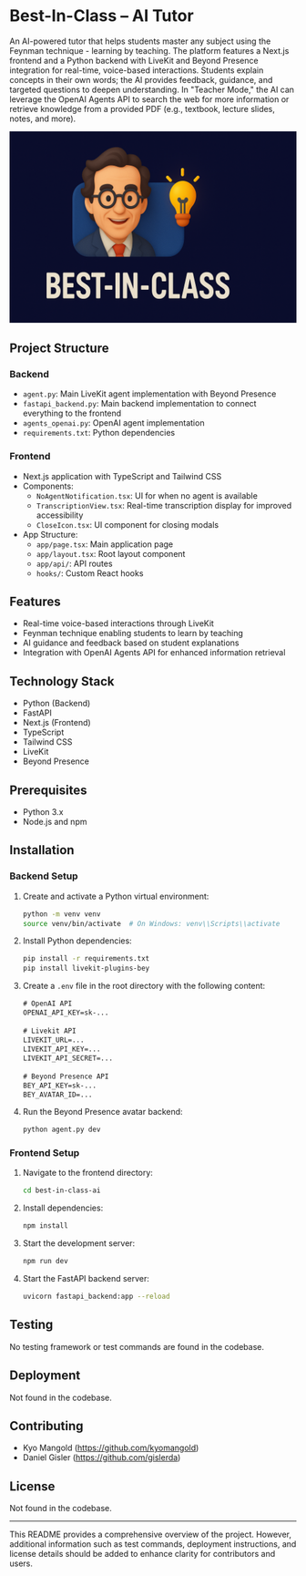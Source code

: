 # Best-In-Class – AI Tutor

An AI-powered tutor that helps students master any subject using the Feynman technique - learning by teaching. The platform features a Next.js frontend and a Python backend with LiveKit and Beyond Presence integration for real-time, voice-based interactions. Students explain concepts in their own words; the AI provides feedback, guidance, and targeted questions to deepen understanding. In "Teacher Mode," the AI can leverage the OpenAI Agents API to search the web for more information or retrieve knowledge from a provided PDF (e.g., textbook, lecture slides, notes, and more).

![Best-In-Class - AI Tutor Screenshot](./best_in_class_ai_feynman.png)

## Project Structure

### Backend
- `agent.py`: Main LiveKit agent implementation with Beyond Presence
- `fastapi_backend.py`: Main backend implementation to connect everything to the frontend
- `agents_openai.py`: OpenAI agent implementation
- `requirements.txt`: Python dependencies

### Frontend
- Next.js application with TypeScript and Tailwind CSS
- Components:
  - `NoAgentNotification.tsx`: UI for when no agent is available
  - `TranscriptionView.tsx`: Real-time transcription display for improved accessibility
  - `CloseIcon.tsx`: UI component for closing modals
- App Structure:
  - `app/page.tsx`: Main application page
  - `app/layout.tsx`: Root layout component
  - `app/api/`: API routes
  - `hooks/`: Custom React hooks

## Features
- Real-time voice-based interactions through LiveKit
- Feynman technique enabling students to learn by teaching
- AI guidance and feedback based on student explanations
- Integration with OpenAI Agents API for enhanced information retrieval

## Technology Stack
- Python (Backend)
- FastAPI
- Next.js (Frontend)
- TypeScript
- Tailwind CSS
- LiveKit
- Beyond Presence

## Prerequisites
- Python 3.x
- Node.js and npm

## Installation

### Backend Setup
1. Create and activate a Python virtual environment:
    ```bash
    python -m venv venv
    source venv/bin/activate  # On Windows: venv\\Scripts\\activate
    ```

2. Install Python dependencies:
    ```bash
    pip install -r requirements.txt
    pip install livekit-plugins-bey
    ```

3. Create a `.env` file in the root directory with the following content:
    ```env
    # OpenAI API  
    OPENAI_API_KEY=sk-...

    # Livekit API  
    LIVEKIT_URL=...
    LIVEKIT_API_KEY=...
    LIVEKIT_API_SECRET=...

    # Beyond Presence API
    BEY_API_KEY=sk-...
    BEY_AVATAR_ID=...
    ```

4. Run the Beyond Presence avatar backend:
    ```bash
    python agent.py dev
    ```

### Frontend Setup
1. Navigate to the frontend directory:
    ```bash
    cd best-in-class-ai
    ```

2. Install dependencies:
    ```bash
    npm install
    ```

3. Start the development server:
    ```bash
    npm run dev
    ```

4. Start the FastAPI backend server:
    ```bash
    uvicorn fastapi_backend:app --reload
    ```

## Testing
No testing framework or test commands are found in the codebase.

## Deployment
Not found in the codebase.

## Contributing
- Kyo Mangold (https://github.com/kyomangold)
- Daniel Gisler (https://github.com/gislerda)

## License
Not found in the codebase.

---

This README provides a comprehensive overview of the project. However, additional information such as test commands, deployment instructions, and license details should be added to enhance clarity for contributors and users.